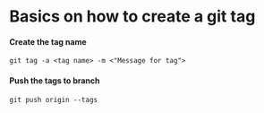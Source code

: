 # Basics on how to create a git tag

#### Create the tag name

`git tag -a <tag name> -m <"Message for tag">`

#### Push the tags to branch

`git push origin --tags`
